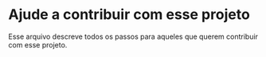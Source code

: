 # Ajude a contribuir com esse projeto
Esse arquivo descreve todos os passos para aqueles que querem contribuir com esse projeto.
